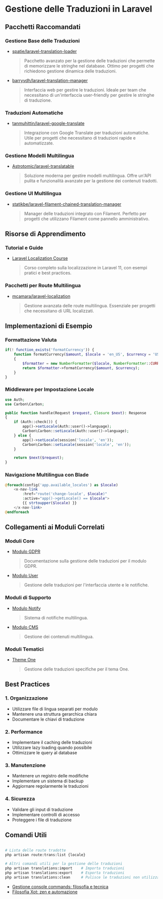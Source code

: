 # Gestione delle Traduzioni in Laravel

## Pacchetti Raccomandati

### Gestione Base delle Traduzioni
- [spatie/laravel-translation-loader](https://github.com/spatie/laravel-translation-loader)
  > Pacchetto avanzato per la gestione delle traduzioni che permette di memorizzare le stringhe nel database. Ottimo per progetti che richiedono gestione dinamica delle traduzioni.

- [barryvdh/laravel-translation-manager](https://github.com/barryvdh/laravel-translation-manager)
  > Interfaccia web per gestire le traduzioni. Ideale per team che necessitano di un'interfaccia user-friendly per gestire le stringhe di traduzione.

### Traduzioni Automatiche
- [tanmuhittin/laravel-google-translate](https://github.com/tanmuhittin/laravel-google-translate)
  > Integrazione con Google Translate per traduzioni automatiche. Utile per progetti che necessitano di traduzioni rapide e automatizzate.

### Gestione Modelli Multilingua
- [Astrotomic/laravel-translatable](https://github.com/Astrotomic/laravel-translatable)
  > Soluzione moderna per gestire modelli multilingua. Offre un'API pulita e funzionalità avanzate per la gestione dei contenuti tradotti.

### Gestione UI Multilingua
- [statikbe/laravel-filament-chained-translation-manager](https://github.com/statikbe/laravel-filament-chained-translation-manager)
  > Manager delle traduzioni integrato con Filament. Perfetto per progetti che utilizzano Filament come pannello amministrativo.

## Risorse di Apprendimento

### Tutorial e Guide
- [Laravel Localization Course](https://github.com/LaravelDaily/laravel11-localization-course)
  > Corso completo sulla localizzazione in Laravel 11, con esempi pratici e best practices.

### Pacchetti per Route Multilingua
- [mcamara/laravel-localization](https://github.com/mcamara/laravel-localization)
  > Gestione avanzata delle route multilingua. Essenziale per progetti che necessitano di URL localizzati.

## Implementazioni di Esempio

### Formattazione Valuta
```php
if(! function_exists('formatCurrency')) {
    function formatCurrency($amount, $locale = 'en_US', $currency = 'USD')
    {
        $formatter = new NumberFormatter($locale, NumberFormatter::CURRENCY);
        return $formatter->formatCurrency($amount, $currency);
    }
}
```

### Middleware per Impostazione Locale
```php
use Auth;
use Carbon\Carbon;

public function handle(Request $request, Closure $next): Response
{
    if (Auth::check()) {
        app()->setLocale(Auth::user()->language);
        Carbon\Carbon::setLocale(Auth::user()->language);
    } else {
        app()->setLocale(session('locale', 'en'));
        Carbon\Carbon::setLocale(session('locale', 'en'));
    }

    return $next($request);
}
```

### Navigazione Multilingua con Blade
```php
@foreach(config('app.available_locales') as $locale)
    <x-nav-link
        :href="route('change-locale', $locale)"
        :active="app()->getLocale() == $locale">
        {{ strtoupper($locale) }}
    </x-nav-link>
@endforeach
```

## Collegamenti ai Moduli Correlati

### Moduli Core
- [Modulo GDPR](../../../Gdpr/docs/links.md)
  > Documentazione sulla gestione delle traduzioni per il modulo GDPR.

- [Modulo User](../../../User/docs/links.md)
  > Gestione delle traduzioni per l'interfaccia utente e le notifiche.

### Moduli di Supporto
- [Modulo Notify](../../../Notify/docs/links.md)
  > Sistema di notifiche multilingua.

- [Modulo CMS](../../../Cms/docs/links.md)
  > Gestione dei contenuti multilingua.

### Moduli Tematici
- [Theme One](../../../../Themes/One/docs/links.md)
  > Gestione delle traduzioni specifiche per il tema One.

## Best Practices

### 1. Organizzazione
- Utilizzare file di lingua separati per modulo
- Mantenere una struttura gerarchica chiara
- Documentare le chiavi di traduzione

### 2. Performance
- Implementare il caching delle traduzioni
- Utilizzare lazy loading quando possibile
- Ottimizzare le query al database

### 3. Manutenzione
- Mantenere un registro delle modifiche
- Implementare un sistema di backup
- Aggiornare regolarmente le traduzioni

### 4. Sicurezza
- Validare gli input di traduzione
- Implementare controlli di accesso
- Proteggere i file di traduzione

## Comandi Utili

```bash

# Lista delle route tradotte
php artisan route:trans:list {locale}

# Altri comandi utili per la gestione delle traduzioni
php artisan translations:import    # Importa traduzioni
php artisan translations:export    # Esporta traduzioni
php artisan translations:clean     # Pulisce le traduzioni non utilizzate
```

- [Gestione console commands: filosofia e tecnica](./lang-service-provider.md)
- [Filosofia Xot: zen e automazione](./PHILOSOPHY.md)



